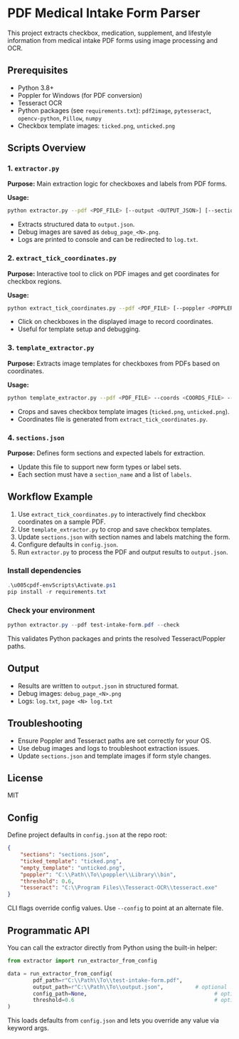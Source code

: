 # PDF Medical Intake Form Parser

This project extracts checkbox, medication, supplement, and lifestyle information from medical intake PDF forms using image processing and OCR.

## Prerequisites
- Python 3.8+
- Poppler for Windows (for PDF conversion)
- Tesseract OCR
- Python packages (see `requirements.txt`): `pdf2image`, `pytesseract`, `opencv-python`, `Pillow`, `numpy`
- Checkbox template images: `ticked.png`, `unticked.png`

## Scripts Overview

### 1. `extractor.py`
**Purpose:** Main extraction logic for checkboxes and labels from PDF forms.

**Usage:**
```sh
python extractor.py --pdf <PDF_FILE> [--output <OUTPUT_JSON>] [--sections <SECTIONS_JSON>] [--ticked_template <TICKED_IMG>] [--empty_template <EMPTY_IMG>] [--poppler <POPPLER_PATH>] [--threshold <MATCH_THRESHOLD>] [--config <CONFIG_JSON>]
```
- Extracts structured data to `output.json`.
- Debug images are saved as `debug_page_<N>.png`.
- Logs are printed to console and can be redirected to `log.txt`.

### 2. `extract_tick_coordinates.py`
**Purpose:** Interactive tool to click on PDF images and get coordinates for checkbox regions.

**Usage:**
```sh
python extract_tick_coordinates.py --pdf <PDF_FILE> [--poppler <POPPLER_PATH>]
```
- Click on checkboxes in the displayed image to record coordinates.
- Useful for template setup and debugging.

### 3. `template_extractor.py`
**Purpose:** Extracts image templates for checkboxes from PDFs based on coordinates.

**Usage:**
```sh
python template_extractor.py --pdf <PDF_FILE> --coords <COORDS_FILE> --output <OUTPUT_IMG>
```
- Crops and saves checkbox template images (`ticked.png`, `unticked.png`).
- Coordinates file is generated from `extract_tick_coordinates.py`.

### 4. `sections.json`
**Purpose:** Defines form sections and expected labels for extraction.

- Update this file to support new form types or label sets.
- Each section must have a `section_name` and a list of `labels`.

## Workflow Example
1. Use `extract_tick_coordinates.py` to interactively find checkbox coordinates on a sample PDF.
2. Use `template_extractor.py` to crop and save checkbox templates.
3. Update `sections.json` with section names and labels matching the form.
4. Configure defaults in `config.json`.
5. Run `extractor.py` to process the PDF and output results to `output.json`.

### Install dependencies
```powershell
.\u005cpdf-envScripts\Activate.ps1
pip install -r requirements.txt
```

### Check your environment
```powershell
python extractor.py --pdf test-intake-form.pdf --check
```
This validates Python packages and prints the resolved Tesseract/Poppler paths.

## Output
- Results are written to `output.json` in structured format.
- Debug images: `debug_page_<N>.png`
- Logs: `log.txt`, `page <N> log.txt`

## Troubleshooting
- Ensure Poppler and Tesseract paths are set correctly for your OS.
- Use debug images and logs to troubleshoot extraction issues.
- Update `sections.json` and template images if form style changes.

## License
MIT

## Config
Define project defaults in `config.json` at the repo root:
```json
{
	"sections": "sections.json",
	"ticked_template": "ticked.png",
	"empty_template": "unticked.png",
	"poppler": "C:\\Path\\To\\poppler\\Library\\bin",
	"threshold": 0.6,
	"tesseract": "C:\\Program Files\\Tesseract-OCR\\tesseract.exe"
}
```
CLI flags override config values. Use `--config` to point at an alternate file.

## Programmatic API
You can call the extractor directly from Python using the built-in helper:
```python
from extractor import run_extractor_from_config

data = run_extractor_from_config(
		pdf_path=r"C:\\Path\\To\\test-intake-form.pdf",
		output_path=r"C:\\Path\\To\\output.json",          # optional
		config_path=None,                                        # optional, defaults to repo config.json
		threshold=0.6                                            # optional override
)
```
This loads defaults from `config.json` and lets you override any value via keyword args.
